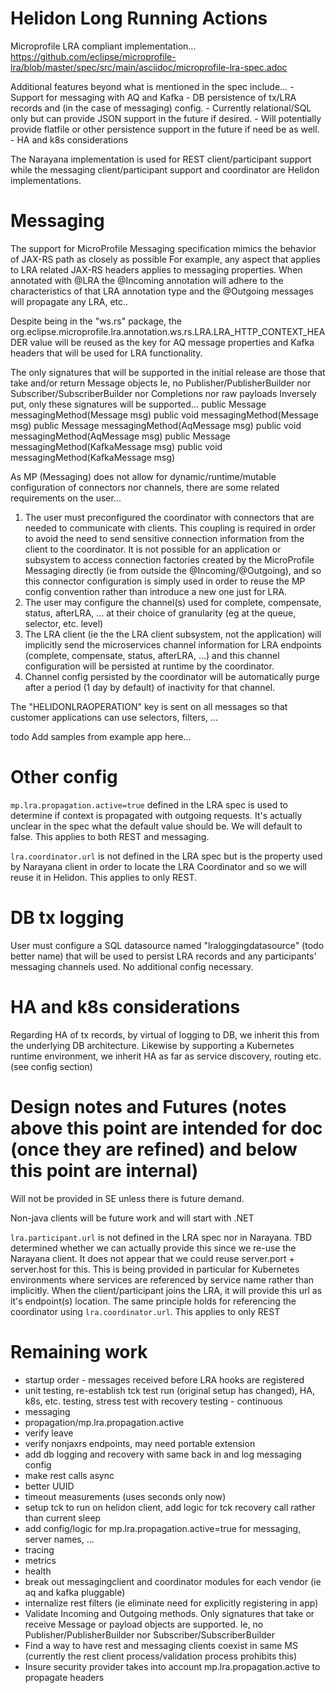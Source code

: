 # Helidon Long Running Actions

Microprofile LRA compliant implementation...
https://github.com/eclipse/microprofile-lra/blob/master/spec/src/main/asciidoc/microprofile-lra-spec.adoc

Additional features beyond what is mentioned in the spec include...
    - Support for messaging with AQ and Kafka
    - DB persistence of tx/LRA records and (in the case of messaging) config. 
        - Currently relational/SQL only but can provide JSON support in the future if desired.
        - Will potentially provide flatfile or other persistence support in the future if need be as well.
    - HA and k8s considerations

The Narayana implementation is used for REST client/participant support while the messaging client/participant support and coordinator are Helidon implementations.

# Messaging 

The support for MicroProfile Messaging specification mimics the behavior of JAX-RS path as closely as possible 
For example, any aspect that applies to LRA related JAX-RS headers applies to messaging properties.
When annotated with @LRA the @Incoming annotation will adhere to the characteristics of that LRA annotation type and 
the @Outgoing messages will propagate any LRA, etc..  

Despite being in the "ws.rs" package, the org.eclipse.microprofile.lra.annotation.ws.rs.LRA.LRA_HTTP_CONTEXT_HEADER value
will be reused as the key for AQ message properties and Kafka headers that will be used for LRA functionality.

The only signatures that will be supported in the initial release are those that take and/or return Message objects 
Ie, no Publisher/PublisherBuilder nor Subscriber/SubscriberBuilder nor Completions nor raw payloads
Inversely put, only these signatures will be supported...
public Message messagingMethod(Message msg) 
public void messagingMethod(Message msg) 
public Message messagingMethod(AqMessage<T> msg) 
public void messagingMethod(AqMessage<T> msg) 
public Message messagingMethod(KafkaMessage msg) 
public void messagingMethod(KafkaMessage msg) 

As MP (Messaging) does not allow for dynamic/runtime/mutable configuration of connectors nor channels, there are some related requirements on the user...
1. The user must preconfigured the coordinator with connectors that are needed to communicate with clients. 
   This coupling is required in order to avoid the need to send sensitive connection information from the client to the coordinator.
   It is not possible for an application or subsystem to access connection factories created by the MicroProfile Messaging directly (ie from outside the @Incoming/@Outgoing),
   and so this connector configuration is simply used in order to reuse the MP config convention rather than introduce a new one just for LRA.
2. The user may configure the channel(s) used for complete, compensate, status, afterLRA, ... at their choice of granularity  (eg at the queue, selector, etc. level)
3. The LRA client (ie the the LRA client subsystem, not the application) will implicitly send the microservices channel information for LRA endpoints (complete, compensate, status, afterLRA, ...)
   and this channel configuration will be persisted at runtime by the coordinator.
4. Channel config persisted by the coordinator will be automatically purge after a period (1 day by default) of inactivity for that channel.
    
The "HELIDONLRAOPERATION" key is sent on all messages so that customer applications can use selectors, filters, ...

todo Add samples from example app here...


# Other config

`mp.lra.propagation.active=true` defined in the LRA spec is used to determine if context is propagated with outgoing requests. 
It's actually unclear in the spec what the default value should be. We will default to false.  This applies to both REST and messaging.

`lra.coordinator.url` is not defined in the LRA spec but is the property used by Narayana client in order to locate the 
 LRA Coordinator and so we will reuse it in Helidon. This applies to only REST.

# DB tx logging

User must configure a SQL datasource named "lraloggingdatasource" (todo better name) that will be used to persist LRA records and any participants' messaging channels used.
No additional config necessary.

# HA and k8s considerations

Regarding HA of tx records, by virtual of logging to DB, we inherit this from the underlying DB architecture. 
Likewise by supporting a Kubernetes runtime environment, we inherit HA as far as service discovery, routing etc. (see config section)







# Design notes and Futures (notes above this point are intended for doc (once they are refined) and below this point are internal)

Will not be provided in SE unless there is future demand.

Non-java clients will be future work and will start with .NET

`lra.participant.url` is not defined in the LRA spec nor in Narayana. 
 TBD determined whether we can actually provide this since we re-use the Narayana client. 
 It does not appear that we could reuse server.port + server.host for this.
 This is being provided in particular for Kubernetes environments where services are referenced by service name rather than implicitly.
 When the client/participant joins the LRA, it will provide this url as it's endpoint(s) location.
 The same principle holds for referencing the coordinator using `lra.coordinator.url`. This applies to only REST
 
 
# Remaining work

- startup order - messages received before LRA hooks are registered
- unit testing, re-establish tck test run (original setup has changed), HA, k8s, etc. testing, stress test with recovery testing - continuous
- messaging 
- propagation/mp.lra.propagation.active
- verify leave 
- verify nonjaxrs endpoints, may need portable extension 
- add db logging and recovery with same back in and log messaging config
- make rest calls async 
- better UUID
- timeout measurements (uses seconds only now)
- setup tck to run on helidon client, add logic for tck recovery call rather than current sleep
- add config/logic for mp.lra.propagation.active=true for messaging, server names, ...
- tracing
- metrics 
- health
- break out messagingclient and coordinator modules for each vendor (ie aq and kafka pluggable) 
- internalize rest filters (ie eliminate need for explicitly registering in app)
- Validate Incoming and Outgoing methods. Only signatures that take or receive Message or payload objects are supported. 
  Ie, no Publisher/PublisherBuilder nor Subscriber/SubscriberBuilder
- Find a way to have rest and messaging clients coexist in same MS (currently the rest client process/validation process prohibits this)
- Insure security provider takes into account mp.lra.propagation.active to propagate headers 
